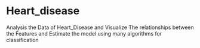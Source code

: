 # Heart_disease
Analysis the Data of Heart_Disease and Visualize The relationships between the Features and Estimate the model using many algorithms for classification
